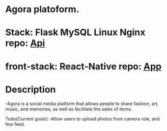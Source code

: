 # Agora platoform.

# Stack: Flask MySQL Linux Nginx repo: [Api](https://github.com/graemeb52096/agora_api)
# front-stack: React-Native repo: [App](https://github.com/graemeb52096/agora_app)

# Description
-Agora is a social media platform that allows people to share fashion, art, music, and memories, as well as facilitate
the sales of items.

Todo(Current goals)
  -Allow users to upload photos from camera role, and few feed.
  
 
  
